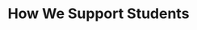 ---
title: "How We Support Students"
description: [
     "  Our goal is by combining financial support with holistic guidance, to
      help students build confidence, hone their talents, and achieve long-
      term success in their chosen fields.",
      
      # add more paragraphs if want
]
supports: 
     - support: "Financial Support"
       desc: "  The foundation evaluates each student's family financial situation to
        provide customized assistance. Aid amounts vary to match individual
        needs, enabling talented students to pursue careers without
        economic barriers."

# what we cover
listtitle: "what we cover"
covers:
     - svg: "/assets/images/pratibha/tution.svg"
       title: "Tuition Fees"
     - svg: "/assets/images/pratibha/study.svg"
       title: "Study Materials"
     - svg: "/assets/images/pratibha/equipment.svg"
       title: "Equipment"
     - svg: "/assets/images/pratibha/boarding_expenses.svg"
       title: "Boarding Expenses"
# "D:\coding\Kiran Foundation\website\public\assets\images\pratibha\PRATIBHA_1.png"
image: "/assets/images/pratibha/pratibha-visual-1.png"
imageGrid:
  image1: "/assets/images/pratibha_page/group-1.png"
  image2: "/assets/images/pratibha_page/group-2.png"
  image3: "/assets/images/pratibha_page/group-3.png"

---